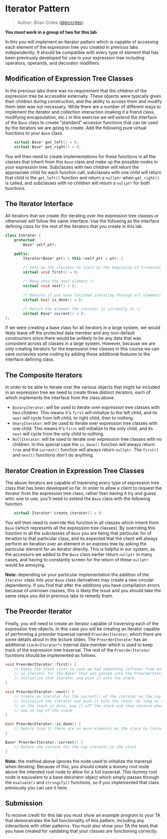 # Iterator Pattern

> Author: Brian Crites ([@brrcrites](https://github.com/brrcrites))

**You *must* work in a group of two for this lab**

In this you will implement an Iterator pattern which is capable of accessing each element of the expression tree you created in previous labs independently. It should be compatible with every type of element that has been previously developed for use in your expression tree including operators, operands, and decorator modifiers. 

## Modification of Expression Tree Classes

In the previous labs there was no requirement that the children of the expression tree be accessible externally. These objects were typically given their children during construction, and the ability to access them and modify them later was not necessary. While there are a number of different ways to implement the iterator and collection interaction (making it a friend class, modifying encapsulation, etc.) in this exercise we will extend the interface of the `Base` class to create "standard" accessor functions that can be used by the iterators we are going to create. Add the following pure virtual functions to your `Base` class.

```c++
    virtual Base* get_left() = 0;
    virtual Base* get_right() = 0;
```

You will then need to create implementations for these functions in all the classes that inherit from this `Base` class and make up the possible nodes in your expression tree. Subclasses with two children will return the appropriate child for each function call, subclasses with one child will return that child in the `get_left()` function and return a `nullptr` when `get_right()` is called, and subclasses with no children will return a `nullptr` for both functions.

## The Iterator Interface

All iterators that we create (for iterating over the expression tree classes or otherwise) will follow the same interface. Use the following as the interface defining class for the rest of the iterators that you create in this lab.

```c++
class Iterator {
    protected:
        Base* self_ptr;

    public:
        Iterator(Base* ptr) { this->self_ptr = ptr; }

        /* Sets up the iterator to start at the beginning of traversal */
        virtual void first() = 0;
        
        /* Move onto the next element */
        virtual void next() = 0;
    
        /* Returns if you have finished iterating through all elements */
        virtual bool is_done() = 0;

        /* Return the element the iterator is currently at */
        virtual Base* current() = 0;
};
```

If we were creating a base class for all iterators in a large system, we would likely leave off the protected data member and any non-default constructors since there would be unlikely to be any data that was consistent across all classes in a large system. However, because we are only creating iterators for the expression tree classes in this course we can save oursevles some coding by adding these additional features to the interface defining class.

## The Composite Iterators

In order to be able to iterate over the various objects that might be included in an expression tree we need to create three distinct iterators, each of which implements the interface from the class above.

* `BinaryIterator`: will be used to iterate over expression tree classes with two children. This means it's `first` will initialize to the left child, and its `next` will cycle from left child, to right child, then to nothing.
* `UnaryIterator`: will be used to iterate over expression tree classes with one child. This means it's `first` will initialize to the only child, and its `next` will cycle from the only child to nothing.
* `NullIterator`: will be used to iterate over expression tree classes with no children. In this special case the `is_done()` function will always return `true` and the `current()` function will always return `nullptr`. The `first()` and `next()` functions don't do anything.

## Iterator Creation in Expression Tree Classes

The above iterators are capable of traversing every type of expression tree class that has been developed so far. In order to allow a client to request the iterator from the expression tree class, rather than having it try and guess whic one to use, you'll need to extend the `Base` class with the following function.

```c++
    virtual Iterator* create_iterator() = 0;
```

You will then need to override this function in all classes which inherit from `Base` (which represents all the expression tree classes). By overriding this function in all the subclasses of `Base` you are tieing that particular for of iteration to that particular class, and its expected that the client will always perform an iteration over an element in an express tree by asking the particular element for an iterator directly. This is helpful in our system, as the accessors we added to the `Base` class earlier return `nullptr` in many cases, and having to constantly screen for the return of these `nullptr` would be annoying.

**Note:** depending on your particular implementation the addition of the `Iterator` class into your `Base` class derivatives may create a new circular dependency. If you find that after the additions you have compilation errors because of unknown classes, this is likely the issue and you should take the same steps you did in previous labs to remedy them.

## The Preorder Iterator

Finally, you will need to create an iterator capable of traversing each of the expression tree objects. In this case you will be creating an iterator capable of performing a preorder traversal named `PreorderIterator`, which there are some details about in the lecture slides. The `PreorderIterator` has an additional `stack<Iterator*>` internal data member which is used to keep track of the expression tree traversal. The rest of the `PreorderIterator` fucntions should be implemented as follows.

```c++
void PreorderIterator::first() {
    // Empty the stack (just in case we had something leftover from another run). Create
    // an iterator for the Base* that was passed into the PreorderIterator constructor.
    // Initialize that iterator and push it onto the stack.
}

void PreorderIterator::next() {
    // Create an iterator for the current() of the iterator on the top of the stack
    // Initialize the iterator and push it onto the stack. As long as the top iterator 
    // on the stack is_done, pop it off the stack and then advance whatever iterator is
    // now on top of the stack
}

bool PreorderIterator::is_done() {
    // Return true if there are no more elements on the stack to iterate
}

Base* PreorderIterator::current() {
    // Return the current for the top iterator in the stack
}
```

**Note:** the method above ignores the node used to initialize the traversal when iterating. Because of this, you should create a dummy root node above the intended root node to allow for a full traversal. This dummy root node is equivalent to a base decorator object which simply passes through the `evaluate()` and `stringify()` functions, so if you implemented that class previously you can use it here.

## Submission

To receive credit for this lab you must show an example program to your TA that demonstrates the full functionality of this pattern, including any interactions with other patterns. You must also show your TA the tests that you have created for validating that your classes are functioning correctly.

